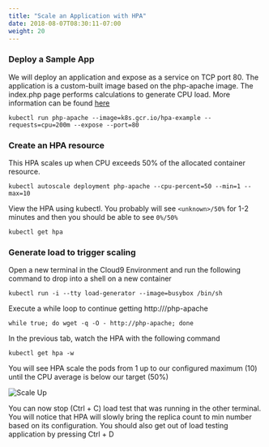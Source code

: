 ```yaml
---
title: "Scale an Application with HPA"
date: 2018-08-07T08:30:11-07:00
weight: 20
---
```


### Deploy a Sample App

We will deploy an application and expose as a service on TCP port 80. The application is a custom-built image based on the php-apache image. The index.php page performs calculations to generate CPU load. More information can be found [here](https://kubernetes.io/docs/tasks/run-application/horizontal-pod-autoscale-walkthrough/#run-expose-php-apache-server)

```
kubectl run php-apache --image=k8s.gcr.io/hpa-example --requests=cpu=200m --expose --port=80
```

### Create an HPA resource

This HPA scales up when CPU exceeds 50% of the allocated container resource.

```
kubectl autoscale deployment php-apache --cpu-percent=50 --min=1 --max=10
```

View the HPA using kubectl. You probably will see `<unknown>/50%` for 1-2 minutes and then you should be able to see `0%/50%`

```
kubectl get hpa
```
### Generate load to trigger scaling

Open a new terminal in the Cloud9 Environment and run the following command to drop into a shell on a new container

```
kubectl run -i --tty load-generator --image=busybox /bin/sh
```
Execute a while loop to continue getting http:///php-apache

```
while true; do wget -q -O - http://php-apache; done
```

In the previous tab, watch the HPA with the following command

```
kubectl get hpa -w
```
You will see HPA scale the pods from 1 up to our configured maximum (10) until the CPU average is below our target (50%)

![Scale Up](/images/scaling-hpa-results.png)

You can now stop (Ctrl + C) load test that was running in the other terminal. You will notice that HPA will slowly bring the replica count to min number based on its configuration. You should also get out of load testing application by pressing Ctrl + D
